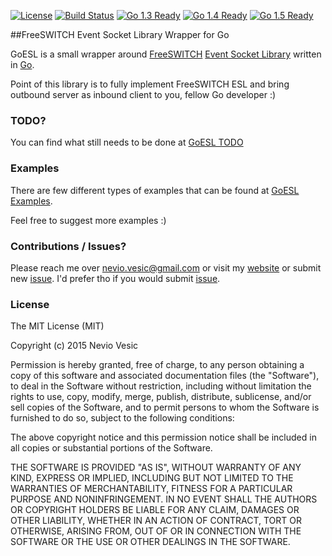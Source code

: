 [![License](http://img.shields.io/badge/license-MIT-blue.svg?style=flat)](https://github.com/0x19/goesl/tree/master/LICENSE)
[![Build Status](https://travis-ci.org/0x19/goesl.svg)](https://travis-ci.org/0x19/goesl)
[![Go 1.3 Ready](https://img.shields.io/badge/Go%201.3-Ready-green.svg?style=flat)]()
[![Go 1.4 Ready](https://img.shields.io/badge/Go%201.4-Ready-green.svg?style=flat)]()
[![Go 1.5 Ready](https://img.shields.io/badge/Go%201.5-Ready-green.svg?style=flat)]()

##FreeSWITCH Event Socket Library Wrapper for Go

GoESL is a small wrapper around [FreeSWITCH](https://freeswitch.org/) [Event Socket Library](https://wiki.freeswitch.org/wiki/Event_Socket_Library) written in [Go](http://golang.org).

Point of this library is to fully implement FreeSWITCH ESL and bring outbound server as inbound client to you, fellow Go developer :)


### TODO?

You can find what still needs to be done at [GoESL TODO](https://github.com/0x19/goesl/blob/master/TODO.md)


### Examples

There are few different types of examples that can be found at [GoESL Examples](https://github.com/0x19/goesl/tree/master/examples).

Feel free to suggest more examples :)


### Contributions / Issues?

Please reach me over nevio.vesic@gmail.com or visit my [website](http://www.neviovesic.com/) or submit new [issue](https://github.com/0x19/goesl/issues/new). I'd prefer tho if you would submit [issue](https://github.com/0x19/goesl/issues/new).


### License

The MIT License (MIT)

Copyright (c) 2015 Nevio Vesic

Permission is hereby granted, free of charge, to any person obtaining a copy
of this software and associated documentation files (the "Software"), to deal
in the Software without restriction, including without limitation the rights
to use, copy, modify, merge, publish, distribute, sublicense, and/or sell
copies of the Software, and to permit persons to whom the Software is
furnished to do so, subject to the following conditions:

The above copyright notice and this permission notice shall be included in
all copies or substantial portions of the Software.

THE SOFTWARE IS PROVIDED "AS IS", WITHOUT WARRANTY OF ANY KIND, EXPRESS OR
IMPLIED, INCLUDING BUT NOT LIMITED TO THE WARRANTIES OF MERCHANTABILITY,
FITNESS FOR A PARTICULAR PURPOSE AND NONINFRINGEMENT. IN NO EVENT SHALL THE
AUTHORS OR COPYRIGHT HOLDERS BE LIABLE FOR ANY CLAIM, DAMAGES OR OTHER
LIABILITY, WHETHER IN AN ACTION OF CONTRACT, TORT OR OTHERWISE, ARISING FROM,
OUT OF OR IN CONNECTION WITH THE SOFTWARE OR THE USE OR OTHER DEALINGS IN
THE SOFTWARE.
